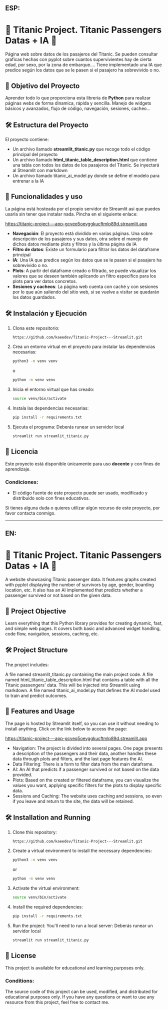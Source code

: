 ## ESP:

# 🚢 Titanic Project. Titanic Passengers Datas + IA 🐍

Página web sobre datos de los pasajeros del Titanic. Se pueden consultar graficas hechas con pyplot sobre cuantos supervivientes hay de cierta edad, por sexo, por la zona de embarque.... Tiene implementado una IA que predice según los datos que se le pasen
si el pasajero ha sobrevivido o no.

## 🎯 Objetivo del Proyecto

Aprender todo lo que proporciona esta librería de **Python** para realizar páginas webs de forma dinamica, rápida y sencilla. Manejo de widgets básicos y avanzados, flujo de código, navegación, sesiones, cacheo...

## 🛠️ Estructura del Proyecto

El proyecto contiene:
- Un archivo llamado **streamlit_titanic.py** que recoge todo el código principal del proyecto
- Un archivo llamado **html_titanic_table_description.html** que contiene una tabla con todos los datos de los pasajeros del Titanic. Se inyectará al Streamlit con markdown
- Un archivo llamado titanic_ai_model.py donde se define el modelo para entrenar a la IA


## 🚀 Funcionalidades y uso

La página está hosteada por el propio servidor de Streamlit asi que puedes usarla sin tener que instalar nada. Pincha en el siguiente enlace:

https://titanic-project---app-gcveq5oevggkucftmlp89d.streamlit.app

- **Navegación**: El proyecto está dividido en varias páginas. Una sobre descripción de los pasajeros y sus datos, otra sobre el manejo de dichos datos mediante plots y filtros y la última página de IA
- **Filtro de datos**: Existe un formulario para filtrar los datos del dataframe principal
- **IA**: Una IA que predice según los datos que se le pasen si el pasajero ha sobrevivido o no.
- **Plots**: A partir del dataframe creado o filtrado, se puede visualizar los valores que se deseen también aplicando un filtro específico para los plots para ver datos concretos.
- **Sesiones y cacheos**: La página web cuenta con caché y con sesiones por lo que aún saliendo del sitio web, si se vuelve a visitar se quedarán los datos guardados.


## 🛠️ Instalación y Ejecución

1. Clona este repositorio:
   ```bash
   https://github.com/kaeedev/Titanic-Project---Streamlit.git

2. Crea un entorno virtual en el proyecto para instalar las dependencias necesarias:
   ```bash
   python3 -m venv venv
   
   ```
   o
   ```bash
   python -m venv venv
   ```

3. Inicia el entorno virtual que has creado:
   ```bash
   source venv/bin/activate

4. Instala las dependencias necesarias:
   ```bash
   pip install -r requirements.txt
   ```

5. Ejecuta el programa:
   Deberás runear un servidor local
   ```bash
   streamlit run streamlit_titanic.py
   ```

## 📝 Licencia

Este proyecto está disponible únicamente para uso **docente** y con fines de aprendizaje.

### Condiciones:
- El código fuente de este proyecto puede ser usado, modificado y distribuido solo con fines educativos.

Si tienes alguna duda o quieres utilizar algún recurso de este proyecto, por favor contacta conmigo.

---

## EN:

# 🚢 Titanic Project. Titanic Passengers Datas + IA 🐍

A website showcasing Titanic passenger data. It features graphs created with pyplot displaying the number of survivors by age, gender, boarding location, etc. It also has an AI implemented that predicts whether a passenger survived or not based on the given data.

## 🎯 Project Objective

Learn everything that this Python library provides for creating dynamic, fast, and simple web pages. It covers both basic and advanced widget handling, code flow, navigation, sessions, caching, etc.

## 🛠️ Project Structure

The project includes:

A file named streamlit_titanic.py containing the main project code.
A file named html_titanic_table_description.html that contains a table with all the Titanic passengers' data. This will be injected into Streamlit using markdown.
A file named titanic_ai_model.py that defines the AI model used to train and predict outcomes.

## 🚀 Features and Usage

The page is hosted by Streamlit itself, so you can use it without needing to install anything. Click on the link below to access the page:

https://titanic-project---app-gcveq5oevggkucftmlp89d.streamlit.app

- Navigation: The project is divided into several pages. One page presents a description of the passengers and their data, another handles these data through plots and filters, and the last page features the AI.
- Data Filtering: There is a form to filter data from the main dataframe.
- AI: An AI that predicts if a passenger survived or not based on the data provided.
- Plots: Based on the created or filtered dataframe, you can visualize the values you want, applying specific filters for the plots to display specific data.
- Sessions and Caching: The website uses caching and sessions, so even if you leave and return to the site, the data will be retained.

## 🛠️ Installation and Running

1. Clone this repository:
   ```bash
   https://github.com/kaeedev/Titanic-Project---Streamlit.git

2. Create a virtual environment to install the necessary dependencies:
   ```bash
   python3 -m venv venv
   
   ```
   or
   ```bash
   python -m venv venv
   ```

3. Activate the virtual environment:
   ```bash
   source venv/bin/activate

4. Install the required dependencies:
   ```bash
   pip install -r requirements.txt
   ```

5. Run the project: You'll need to run a local server:
   Deberás runear un servidor local
   ```bash
   streamlit run streamlit_titanic.py
   ```
   
## 📝 License

This project is available for educational and learning purposes only.

### Conditions:

The source code of this project can be used, modified, and distributed for educational purposes only.
If you have any questions or want to use any resource from this project, feel free to contact me.
